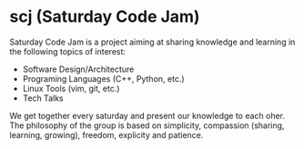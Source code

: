 scj (Saturday Code Jam)
===

Saturday Code Jam is a project aiming at sharing knowledge and learning in the following topics of interest:
* Software Design/Architecture
* Programing Languages (C++, Python, etc.)
* Linux Tools (vim, git, etc.)
* Tech Talks

We get together every saturday and present our knowledge to each oher. The philosophy of the group is based on simplicity, compassion (sharing, learning, growing), freedom, explicity and patience.
